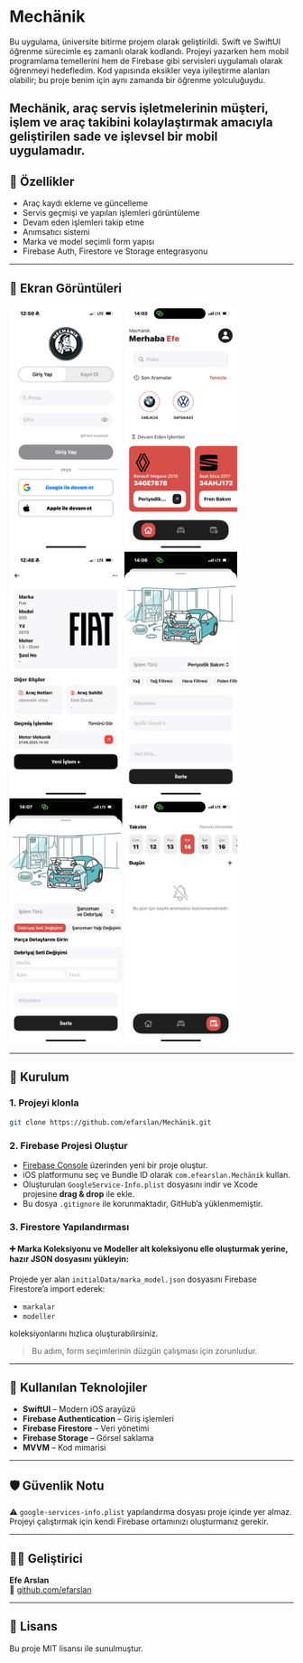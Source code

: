 # Mechänik

Bu uygulama, üniversite bitirme projem olarak geliştirildi. Swift ve SwiftUI öğrenme sürecimle eş zamanlı olarak kodlandı. Projeyi yazarken hem mobil programlama temellerini hem de Firebase gibi servisleri uygulamalı olarak öğrenmeyi hedefledim. Kod yapısında eksikler veya iyileştirme alanları olabilir; bu proje benim için aynı zamanda bir öğrenme yolculuğuydu.

Mechänik, araç servis işletmelerinin müşteri, işlem ve araç takibini kolaylaştırmak amacıyla geliştirilen sade ve işlevsel bir mobil uygulamadır.
---

## 🚀 Özellikler

- Araç kaydı ekleme ve güncelleme
- Servis geçmişi ve yapılan işlemleri görüntüleme
- Devam eden işlemleri takip etme
- Anımsatıcı sistemi
- Marka ve model seçimli form yapısı
- Firebase Auth, Firestore ve Storage entegrasyonu

---

## 📱 Ekran Görüntüleri

<!-- Buraya `/Screenshots` klasörüne koyacağın ekran görüntüleri eklenecek -->
<p float="left">
  <img src="Screenshots/login.PNG" width="200" />
  <img src="Screenshots/ana-ekran.PNG" width="200" />
  <img src="Screenshots/arac-detay.PNG" width="200" />
  <img src="Screenshots/yeni-islem.PNG" width="200" />
  <img src="Screenshots/yeni-islem-secenek.PNG" width="200" />
  <img src="Screenshots/animsatici.PNG" width="200" />
  
</p>

---

## 🔧 Kurulum

### 1. Projeyi klonla

```bash
git clone https://github.com/efarslan/Mechänik.git
```
### 2. Firebase Projesi Oluştur

- [Firebase Console](https://console.firebase.google.com) üzerinden yeni bir proje oluştur.
- iOS platformunu seç ve Bundle ID olarak `com.efearslan.Mechänik` kullan.
- Oluşturulan `GoogleService-Info.plist` dosyasını indir ve Xcode projesine **drag & drop** ile ekle.
- Bu dosya `.gitignore` ile korunmaktadır, GitHub’a yüklenmemiştir.

### 3. Firestore Yapılandırması

#### ➕ Marka Koleksiyonu ve Modeller alt koleksiyonu elle oluşturmak yerine, hazır JSON dosyasını yükleyin:

Projede yer alan `initialData/marka_model.json` dosyasını Firebase Firestore’a import ederek:

- `markalar`
- `modeller`

koleksiyonlarını hızlıca oluşturabilirsiniz.

> Bu adım, form seçimlerinin düzgün çalışması için zorunludur.

---

## 🧠 Kullanılan Teknolojiler

- **SwiftUI** – Modern iOS arayüzü
- **Firebase Authentication** – Giriş işlemleri
- **Firebase Firestore** – Veri yönetimi
- **Firebase Storage** – Görsel saklama
- **MVVM** – Kod mimarisi

---

## 🛡️ Güvenlik Notu

⚠️ `google-services-info.plist` yapılandırma dosyası proje içinde yer almaz.  
Projeyi çalıştırmak için kendi Firebase ortamınızı oluşturmanız gerekir.

---

## 👨‍💻 Geliştirici

**Efe Arslan**  
🔗 [github.com/efarslan](https://github.com/efarslan)

---

## 📄 Lisans

Bu proje MIT lisansı ile sunulmuştur.
